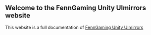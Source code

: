 ## Welcome to the FennGaming Unity UImirrors website
This website is a full documentation of <a href="https://github.com/RagnowProductions/FennGaming-Unity-UImirrors"> FennGaming Unity UImirrors</a>
